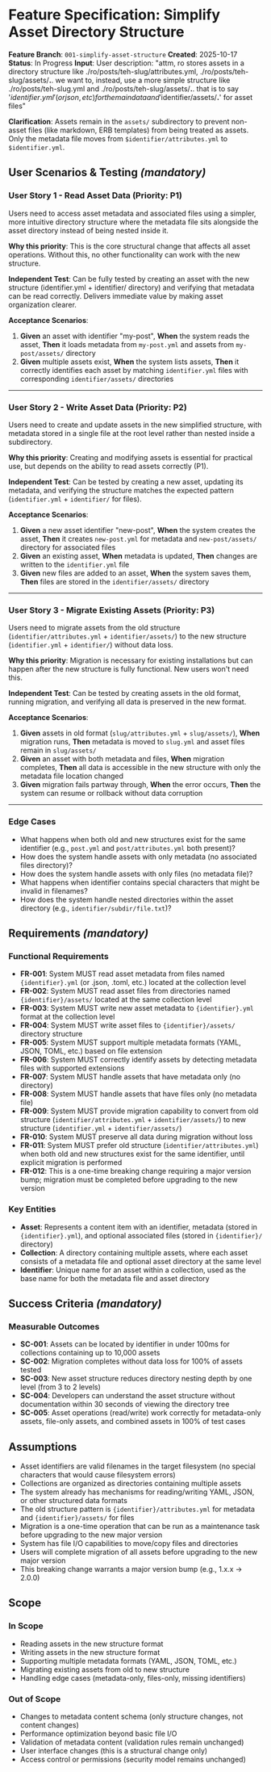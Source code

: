 # Feature Specification: Simplify Asset Directory Structure

**Feature Branch**: `001-simplify-asset-structure`
**Created**: 2025-10-17
**Status**: In Progress
**Input**: User description: "attm, ro stores assets in a directory structure like ./ro/posts/teh-slug/attributes.yml, ./ro/posts/teh-slug/assets/**.**.  we want to, instead, use a more simple structure like ./ro/posts/teh-slug.yml and ./ro/posts/teh-slug/assets/**.**.  that is to say '$identifier.yml' (or json, etc) for the main data and '$identifier/assets/**.**' for asset files"

**Clarification**: Assets remain in the `assets/` subdirectory to prevent non-asset files (like markdown, ERB templates) from being treated as assets. Only the metadata file moves from `$identifier/attributes.yml` to `$identifier.yml`.

## User Scenarios & Testing *(mandatory)*

### User Story 1 - Read Asset Data (Priority: P1)

Users need to access asset metadata and associated files using a simpler, more intuitive directory structure where the metadata file sits alongside the asset directory instead of being nested inside it.

**Why this priority**: This is the core structural change that affects all asset operations. Without this, no other functionality can work with the new structure.

**Independent Test**: Can be fully tested by creating an asset with the new structure (identifier.yml + identifier/ directory) and verifying that metadata can be read correctly. Delivers immediate value by making asset organization clearer.

**Acceptance Scenarios**:

1. **Given** an asset with identifier "my-post", **When** the system reads the asset, **Then** it loads metadata from `my-post.yml` and assets from `my-post/assets/` directory
2. **Given** multiple assets exist, **When** the system lists assets, **Then** it correctly identifies each asset by matching `identifier.yml` files with corresponding `identifier/assets/` directories

---

### User Story 2 - Write Asset Data (Priority: P2)

Users need to create and update assets in the new simplified structure, with metadata stored in a single file at the root level rather than nested inside a subdirectory.

**Why this priority**: Creating and modifying assets is essential for practical use, but depends on the ability to read assets correctly (P1).

**Independent Test**: Can be tested by creating a new asset, updating its metadata, and verifying the structure matches the expected pattern (`identifier.yml` + `identifier/` for files).

**Acceptance Scenarios**:

1. **Given** a new asset identifier "new-post", **When** the system creates the asset, **Then** it creates `new-post.yml` for metadata and `new-post/assets/` directory for associated files
2. **Given** an existing asset, **When** metadata is updated, **Then** changes are written to the `identifier.yml` file
3. **Given** new files are added to an asset, **When** the system saves them, **Then** files are stored in the `identifier/assets/` directory

---

### User Story 3 - Migrate Existing Assets (Priority: P3)

Users need to migrate assets from the old structure (`identifier/attributes.yml` + `identifier/assets/`) to the new structure (`identifier.yml` + `identifier/`) without data loss.

**Why this priority**: Migration is necessary for existing installations but can happen after the new structure is fully functional. New users won't need this.

**Independent Test**: Can be tested by creating assets in the old format, running migration, and verifying all data is preserved in the new format.

**Acceptance Scenarios**:

1. **Given** assets in old format (`slug/attributes.yml` + `slug/assets/`), **When** migration runs, **Then** metadata is moved to `slug.yml` and asset files remain in `slug/assets/`
2. **Given** an asset with both metadata and files, **When** migration completes, **Then** all data is accessible in the new structure with only the metadata file location changed
3. **Given** migration fails partway through, **When** the error occurs, **Then** the system can resume or rollback without data corruption

---

### Edge Cases

- What happens when both old and new structures exist for the same identifier (e.g., `post.yml` and `post/attributes.yml` both present)?
- How does the system handle assets with only metadata (no associated files directory)?
- How does the system handle assets with only files (no metadata file)?
- What happens when identifier contains special characters that might be invalid in filenames?
- How does the system handle nested directories within the asset directory (e.g., `identifier/subdir/file.txt`)?

## Requirements *(mandatory)*

### Functional Requirements

- **FR-001**: System MUST read asset metadata from files named `{identifier}.yml` (or .json, .toml, etc.) located at the collection level
- **FR-002**: System MUST read asset files from directories named `{identifier}/assets/` located at the same collection level
- **FR-003**: System MUST write new asset metadata to `{identifier}.yml` format at the collection level
- **FR-004**: System MUST write asset files to `{identifier}/assets/` directory structure
- **FR-005**: System MUST support multiple metadata formats (YAML, JSON, TOML, etc.) based on file extension
- **FR-006**: System MUST correctly identify assets by detecting metadata files with supported extensions
- **FR-007**: System MUST handle assets that have metadata only (no directory)
- **FR-008**: System MUST handle assets that have files only (no metadata file)
- **FR-009**: System MUST provide migration capability to convert from old structure (`identifier/attributes.yml` + `identifier/assets/`) to new structure (`identifier.yml` + `identifier/assets/`)
- **FR-010**: System MUST preserve all data during migration without loss
- **FR-011**: System MUST prefer old structure (`identifier/attributes.yml`) when both old and new structures exist for the same identifier, until explicit migration is performed
- **FR-012**: This is a one-time breaking change requiring a major version bump; migration must be completed before upgrading to the new version

### Key Entities

- **Asset**: Represents a content item with an identifier, metadata (stored in `{identifier}.yml`), and optional associated files (stored in `{identifier}/` directory)
- **Collection**: A directory containing multiple assets, where each asset consists of a metadata file and optional asset directory at the same level
- **Identifier**: Unique name for an asset within a collection, used as the base name for both the metadata file and asset directory

## Success Criteria *(mandatory)*

### Measurable Outcomes

- **SC-001**: Assets can be located by identifier in under 100ms for collections containing up to 10,000 assets
- **SC-002**: Migration completes without data loss for 100% of assets tested
- **SC-003**: New asset structure reduces directory nesting depth by one level (from 3 to 2 levels)
- **SC-004**: Developers can understand the asset structure without documentation within 30 seconds of viewing the directory tree
- **SC-005**: Asset operations (read/write) work correctly for metadata-only assets, file-only assets, and combined assets in 100% of test cases

## Assumptions

- Asset identifiers are valid filenames in the target filesystem (no special characters that would cause filesystem errors)
- Collections are organized as directories containing multiple assets
- The system already has mechanisms for reading/writing YAML, JSON, or other structured data formats
- The old structure pattern is `{identifier}/attributes.yml` for metadata and `{identifier}/assets/` for files
- Migration is a one-time operation that can be run as a maintenance task before upgrading to the new major version
- System has file I/O capabilities to move/copy files and directories
- Users will complete migration of all assets before upgrading to the new major version
- This breaking change warrants a major version bump (e.g., 1.x.x → 2.0.0)

## Scope

### In Scope

- Reading assets in the new structure format
- Writing assets in the new structure format
- Supporting multiple metadata formats (YAML, JSON, TOML, etc.)
- Migrating existing assets from old to new structure
- Handling edge cases (metadata-only, files-only, missing identifiers)

### Out of Scope

- Changes to metadata content schema (only structure changes, not content changes)
- Performance optimization beyond basic file I/O
- Validation of metadata content (validation rules remain unchanged)
- User interface changes (this is a structural change only)
- Access control or permissions (security model remains unchanged)
